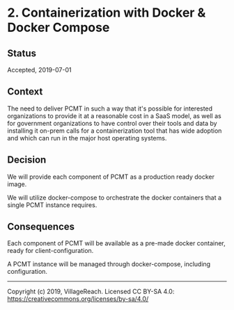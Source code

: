 # 2. Containerization with Docker & Docker Compose

## Status

Accepted, 2019-07-01

## Context

The need to deliver PCMT in such a way that it's possible for interested 
organizations to provide it at a reasonable cost in a SaaS model, as well
as for government organizations to have control over their tools and data by 
installing it on-prem calls for a containerization tool that has wide adoption
and which can run in the major host operating systems.

## Decision

We will provide each component of PCMT as a production ready docker image.

We will utilize docker-compose to orchestrate the docker containers that a 
single PCMT instance requires.

## Consequences

Each component of PCMT will be available as a pre-made docker container,
ready for client-configuration.

A PCMT instance will be managed through docker-compose, including configuration.

---
Copyright (c) 2019, VillageReach.  Licensed CC BY-SA 4.0:  https://creativecommons.org/licenses/by-sa/4.0/
